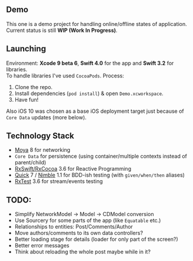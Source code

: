 ## Demo

This one is a demo project for handling online/offline states of application.<br />
Current status is still **WIP (Work In Progress)**.

## Launching

Environment: **Xcode 9 beta 6**, **Swift 4.0** for the app and **Swift 3.2** for libraries.<br />
To handle libraries I've used `CocoaPods`. Process:

1. Clone the repo.
2. Install dependencies (`pod install`) & open `Demo.xcworkspace`.
3. Have fun!

Also iOS 10 was chosen as a base iOS deployment target just because of `Core Data` updates (more below).

## Technology Stack

- [Moya](https://github.com/Moya/Moya) 8 for networking
- `Core Data` for persistence (using container/multiple contexts instead of parent/child)
- [RxSwift/RxCocoa](https://github.com/ReactiveX/RxSwift) 3.6 for Reactive Programming
- [Quick](https://github.com/Quick/Quick) 7 / [Nimble](https://github.com/Quick/Nimble) 1.1 for BDD-ish testing (with `given/when/then` aliases)
- [RxTest](https://github.com/ReactiveX/RxSwift) 3.6 for stream/events testing

## TODO:

- Simplify NetworkModel -> Model -> CDModel conversion
- Use Sourcery for some parts of the app (like `Equatable` etc.)
- Relationships to entities: Post/Comments/Author
- Move authors/comments to its own data controllers?
- Better loading stage for details (loader for only part of the screen?)
- Better error messages
- Think about reloading the whole post maybe while in it?